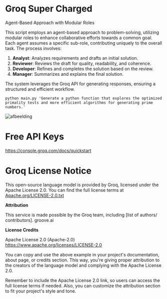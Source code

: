 # Groq Super Charged
Agent-Based Approach with Modular Roles

This script employs an agent-based approach to problem-solving, utilizing modular roles to enhance collaborative efforts towards a common goal. Each agent assumes a specific sub-role, contributing uniquely to the overall task. The process involves:

1. **Analyst**: Analyzes requirements and drafts an initial solution.
2. **Reviewer**: Reviews the draft for quality, readability, and coherence.
3. **Developer**: Refines and completes the solution based on the review.
4. **Manager**: Summarizes and explains the final solution.

The system leverages the Groq API for generating responses, ensuring a structured and efficient workflow.

`python main.py 'Generate a python function that explores the optimized primality tests and more efficient algorithms for generating prime numbers.'`

![afbeelding](https://github.com/TheBarret/GroqSuperCharged/assets/25234371/a6a671f8-ce65-49be-a86e-072234535033)


# Free API Keys

https://console.groq.com/docs/quickstart

# Groq License Notice

This open-source language model is provided by Groq, licensed under the Apache License 2.0. You can find the full license terms at [Apache.org/LICENSE-2.0.txt](https://www.apache.org/licenses/LICENSE-2.0.txt)

**Attribution**

This service is made possible by the Groq team, including [list of authors/ contributors]. groove.ai

**License Credits**

Apache License 2.0 (Apache-2.0)
https://www.apache.org/licenses/LICENSE-2.0

You can copy and use the above example in your project's documentation, about page, or credits section. This way, you're giving proper attribution to the creators of the language model and complying with the Apache License 2.0.

Remember to include the Apache License 2.0 link, so users can access the full license terms if needed. Also, you can customize the attribution section to fit your project's style and tone.
